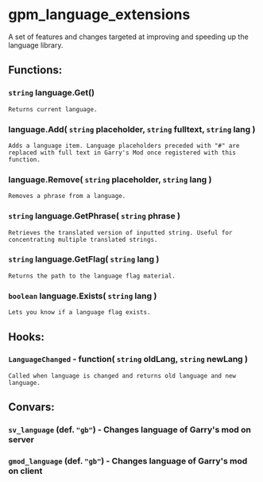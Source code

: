 # gpm_language_extensions
 A set of features and changes targeted at improving and speeding up the language library.

## Functions:

### `string` language.Get()
`Returns current language.`

### language.Add( `string` placeholder, `string` fulltext, `string` lang )
`Adds a language item. Language placeholders preceded with "#" are replaced with full text in Garry's Mod once registered with this function.`

### language.Remove( `string` placeholder, `string` lang )
`Removes a phrase from a language.`

### `string` language.GetPhrase( `string` phrase )
`Retrieves the translated version of inputted string. Useful for concentrating multiple translated strings.`

### `string` language.GetFlag( `string` lang )
`Returns the path to the language flag material.`

### `boolean` language.Exists( `string` lang )
`Lets you know if a language flag exists.`

## Hooks:

### `LanguageChanged` - function( `string` oldLang, `string` newLang )
`Called when language is changed and returns old language and new language.`

## Convars:

### `sv_language` (def. `"gb"`) - Changes language of Garry's mod on server
### `gmod_language` (def. `"gb"`) - Changes language of Garry's mod on client
